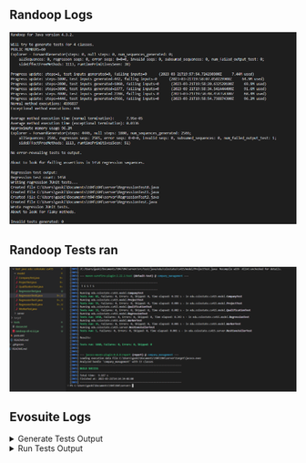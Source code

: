 ## Randoop Logs

![Randoop Log](../images/RandoopLogP3.png)


## Randoop Tests ran

![Randoop Tests](../images/RandoopTestsP3.png)

## Evosuite Logs

<details>
  <summary>Generate Tests Output</summary>

% java -jar tools/evosuite-1.0.6.jar -prefix edu.colostate.cs415.model -projectCP target/classes
* EvoSuite 1.0.6
* Analyzing classpath (generating inheritance tree)
    - target/classes
* Found 6 matching classes for prefix edu.colostate.cs415.model
* Current class: edu.colostate.cs415.model.Worker
* Going to generate test cases for class: edu.colostate.cs415.model.Worker
* Starting client
* Connecting to master process on port 17623
* Analyzing classpath:
* Inheritance tree loaded from /var/folders/7r/023924y57_7_fwpyr0lgvqww0000gn/T/ES_inheritancetree1324056619468068804.xml.gz
* Finished analyzing classpath
* Generating tests for class edu.colostate.cs415.model.Worker
* Test criteria:
    - Line Coverage
    - Branch Coverage
    - Exception
    - Mutation testing (weak)
    - Method-Output Coverage
    - Top-Level Method Coverage
    - No-Exception Top-Level Method Coverage
    - Context Branch Coverage
* Setting up search algorithm for whole suite generation
* Total number of test goals:
    - Line 67
    - Branch 47
    - Exception 0
    - MutationFactory 110
    - Output 37
    - Method 16
    - MethodNoException 16
    - CBranchFitnessFactory 47
* Using seed 1679970487527
* Starting evolution
  [Progress:>                             1%] [Cov:=================>                 51%][MASTER] 20:28:10.388 [logback-2] ERROR ClientNodeImpl - Cannot inform master of change of state
  java.rmi.ServerException: RemoteException occurred in server thread; nested exception is:
  java.rmi.UnmarshalException: error unmarshalling arguments; nested exception is:
  java.io.OptionalDataException
  at sun.rmi.server.UnicastServerRef.dispatch(UnicastServerRef.java:389) ~[na:1.8.0_362]
  at sun.rmi.transport.Transport$1.run(Transport.java:200) ~[na:1.8.0_362]
  at sun.rmi.transport.Transport$1.run(Transport.java:197) ~[na:1.8.0_362]
  at java.security.AccessController.doPrivileged(Native Method) ~[na:1.8.0_362]
  at sun.rmi.transport.Transport.serviceCall(Transport.java:196) ~[na:1.8.0_362]
  at sun.rmi.transport.tcp.TCPTransport.handleMessages(TCPTransport.java:573) ~[na:1.8.0_362]
  at sun.rmi.transport.tcp.TCPTransport$ConnectionHandler.run0(TCPTransport.java:834) ~[na:1.8.0_362]
  at sun.rmi.transport.tcp.TCPTransport$ConnectionHandler.lambda$run$0(TCPTransport.java:688) ~[na:1.8.0_362]
  at java.security.AccessController.doPrivileged(Native Method) ~[na:1.8.0_362]
  at sun.rmi.transport.tcp.TCPTransport$ConnectionHandler.run(TCPTransport.java:687) ~[na:1.8.0_362]
  at java.util.concurrent.ThreadPoolExecutor.runWorker(ThreadPoolExecutor.java:1149) ~[na:1.8.0_362]
  at java.util.concurrent.ThreadPoolExecutor$Worker.run(ThreadPoolExecutor.java:624) ~[na:1.8.0_362]
  at java.lang.Thread.run(Thread.java:750) ~[na:1.8.0_362]
  at sun.rmi.transport.StreamRemoteCall.exceptionReceivedFromServer(StreamRemoteCall.java:303) ~[na:1.8.0_362]
  at sun.rmi.transport.StreamRemoteCall.executeCall(StreamRemoteCall.java:279) ~[na:1.8.0_362]
  at sun.rmi.server.UnicastRef.invoke(UnicastRef.java:164) ~[na:1.8.0_362]
  at java.rmi.server.RemoteObjectInvocationHandler.invokeRemoteMethod(RemoteObjectInvocationHandler.java:235) ~[na:1.8.0_362]
  at java.rmi.server.RemoteObjectInvocationHandler.invoke(RemoteObjectInvocationHandler.java:180) ~[na:1.8.0_362]
  at com.sun.proxy.$Proxy7.evosuite_collectStatistics(Unknown Source) ~[na:na]
  at org.evosuite.rmi.service.ClientNodeImpl.updateStatistics(ClientNodeImpl.java:237) ~[evosuite-1.0.6.jar:1.0.6]
  at org.evosuite.statistics.StatisticsSender.sendIndividualToMaster(StatisticsSender.java:68) [evosuite-1.0.6.jar:1.0.6]
  at org.evosuite.statistics.StatisticsListener$1.run(StatisticsListener.java:71) [evosuite-1.0.6.jar:1.0.6]
  Caused by: java.rmi.UnmarshalException: error unmarshalling arguments; nested exception is:
  java.io.OptionalDataException
  at sun.rmi.server.UnicastServerRef.dispatch(UnicastServerRef.java:348) ~[na:1.8.0_362]
  at sun.rmi.transport.Transport$1.run(Transport.java:200) ~[na:1.8.0_362]
  at sun.rmi.transport.Transport$1.run(Transport.java:197) ~[na:1.8.0_362]
  at java.security.AccessController.doPrivileged(Native Method) ~[na:1.8.0_362]
  at sun.rmi.transport.Transport.serviceCall(Transport.java:196) ~[na:1.8.0_362]
  at sun.rmi.transport.tcp.TCPTransport.handleMessages(TCPTransport.java:573) ~[na:1.8.0_362]
  at sun.rmi.transport.tcp.TCPTransport$ConnectionHandler.run0(TCPTransport.java:834) ~[na:1.8.0_362]
  at sun.rmi.transport.tcp.TCPTransport$ConnectionHandler.lambda$run$0(TCPTransport.java:688) ~[na:1.8.0_362]
  at java.security.AccessController.doPrivileged(Native Method) ~[na:1.8.0_362]
  at sun.rmi.transport.tcp.TCPTransport$ConnectionHandler.run(TCPTransport.java:687) ~[na:1.8.0_362]
  at java.util.concurrent.ThreadPoolExecutor.runWorker(ThreadPoolExecutor.java:1149) ~[na:1.8.0_362]
  at java.util.concurrent.ThreadPoolExecutor$Worker.run(ThreadPoolExecutor.java:624) ~[na:1.8.0_362]
  at java.lang.Thread.run(Thread.java:750) ~[na:1.8.0_362]
  Caused by: java.io.OptionalDataException: null
  at java.io.ObjectInputStream.readObject0(ObjectInputStream.java:1692) ~[na:1.8.0_362]
  at java.io.ObjectInputStream.readObject(ObjectInputStream.java:503) ~[na:1.8.0_362]
  at java.io.ObjectInputStream.readObject(ObjectInputStream.java:461) ~[na:1.8.0_362]
  at java.util.HashMap.readObject(HashMap.java:1416) ~[na:1.8.0_362]
  at sun.reflect.GeneratedMethodAccessor8.invoke(Unknown Source) ~[na:na]
  at sun.reflect.DelegatingMethodAccessorImpl.invoke(DelegatingMethodAccessorImpl.java:43) ~[na:1.8.0_362]
  at java.lang.reflect.Method.invoke(Method.java:498) ~[na:1.8.0_362]
  at java.io.ObjectStreamClass.invokeReadObject(ObjectStreamClass.java:1184) ~[na:1.8.0_362]
  at java.io.ObjectInputStream.readSerialData(ObjectInputStream.java:2322) ~[na:1.8.0_362]
  at java.io.ObjectInputStream.readOrdinaryObject(ObjectInputStream.java:2213) ~[na:1.8.0_362]
  at java.io.ObjectInputStream.readObject0(ObjectInputStream.java:1669) ~[na:1.8.0_362]
  at java.io.ObjectInputStream.defaultReadFields(ObjectInputStream.java:2431) ~[na:1.8.0_362]
  at java.io.ObjectInputStream.readSerialData(ObjectInputStream.java:2355) ~[na:1.8.0_362]
  at java.io.ObjectInputStream.readOrdinaryObject(ObjectInputStream.java:2213) ~[na:1.8.0_362]
  at java.io.ObjectInputStream.readObject0(ObjectInputStream.java:1669) ~[na:1.8.0_362]
  at java.io.ObjectInputStream.readObject(ObjectInputStream.java:503) ~[na:1.8.0_362]
  at java.io.ObjectInputStream.readObject(ObjectInputStream.java:461) ~[na:1.8.0_362]
  at java.util.HashMap.readObject(HashMap.java:1416) ~[na:1.8.0_362]
  at sun.reflect.GeneratedMethodAccessor8.invoke(Unknown Source) ~[na:na]
  at sun.reflect.DelegatingMethodAccessorImpl.invoke(DelegatingMethodAccessorImpl.java:43) ~[na:1.8.0_362]
  at java.lang.reflect.Method.invoke(Method.java:498) ~[na:1.8.0_362]
  at java.io.ObjectStreamClass.invokeReadObject(ObjectStreamClass.java:1184) ~[na:1.8.0_362]
  at java.io.ObjectInputStream.readSerialData(ObjectInputStream.java:2322) ~[na:1.8.0_362]
  at java.io.ObjectInputStream.readOrdinaryObject(ObjectInputStream.java:2213) ~[na:1.8.0_362]
  at java.io.ObjectInputStream.readObject0(ObjectInputStream.java:1669) ~[na:1.8.0_362]
  at java.io.ObjectInputStream.defaultReadFields(ObjectInputStream.java:2431) ~[na:1.8.0_362]
  at java.io.ObjectInputStream.readSerialData(ObjectInputStream.java:2355) ~[na:1.8.0_362]
  [Progress:>                             1%] [Cov:============================>      80%]eam.java:2213) ~[na:1.8.0_362]
  at java.io.ObjectInputStream.readObject0(ObjectInputStream.java:1669) ~[na:1.8.0_362]
  at java.io.ObjectInputStream.readObject(ObjectInputStream.java:503) ~[na:1.8.0_362]
  at java.io.ObjectInputStream.readObject(ObjectInputStream.java:461) ~[na:1.8.0_362]
  at sun.rmi.server.UnicastRef.unmarshalValue(UnicastRef.java:327) ~[na:1.8.0_362]
  at sun.rmi.server.UnicastServerRef.unmarshalParametersUnchecked(UnicastServerRef.java:629) ~[na:1.8.0_362]
  at sun.rmi.server.UnicastServerRef.unmarshalParameters(UnicastServerRef.java:617) ~[na:1.8.0_362]
  at sun.rmi.server.UnicastServerRef.dispatch(UnicastServerRef.java:338) ~[na:1.8.0_362]
  ... 12 common frames omitted
  [Progress:====================>         68%] [Cov:================================>  93%][MASTER] 20:28:50.384 [logback-2] ERROR TestCluster - Failed to check cache for java.util.function.Predicate<T> : Type points to itself
  [Progress:==============================100%] [Cov:================================>  93%]
* Search finished after 61s and 637 generations, 191720 statements, best individual has fitness: 30.424999999999997
* Minimizing test suite
* Going to analyze the coverage criteria
* Coverage analysis for criterion LINE
* Coverage of criterion LINE: 100%
* Total number of goals: 67
* Number of covered goals: 67
* Coverage analysis for criterion BRANCH
* Coverage of criterion BRANCH: 96%
* Total number of goals: 47
* Number of covered goals: 45
* Coverage analysis for criterion EXCEPTION
* Coverage of criterion EXCEPTION: 100%
* Total number of goals: 7
* Number of covered goals: 7
* Coverage analysis for criterion WEAKMUTATION
* Coverage of criterion WEAKMUTATION: 93%
* Total number of goals: 110
* Number of covered goals: 102
* Coverage analysis for criterion OUTPUT
* Coverage of criterion OUTPUT: 59%
* Total number of goals: 37
* Number of covered goals: 22
* Coverage analysis for criterion METHOD
* Coverage of criterion METHOD: 100%
* Total number of goals: 16
* Number of covered goals: 16
* Coverage analysis for criterion METHODNOEXCEPTION
* Coverage of criterion METHODNOEXCEPTION: 100%
* Total number of goals: 16
* Number of covered goals: 16
* Coverage analysis for criterion CBRANCH
* Coverage of criterion CBRANCH: 96%
* Total number of goals: 47
* Number of covered goals: 45
* Generated 35 tests with total length 190
* Resulting test suite's coverage: 93% (average coverage for all fitness functions)
* Generating assertions
* Resulting test suite's mutation score: 58%
* Compiling and checking tests
* Writing JUnit test case 'Worker_ESTest' to evosuite-tests
* Done!

* Computation finished
* Current class: edu.colostate.cs415.model.Project
* Going to generate test cases for class: edu.colostate.cs415.model.Project
* Starting client
* Connecting to master process on port 7477
* Analyzing classpath:
* Inheritance tree loaded from /var/folders/7r/023924y57_7_fwpyr0lgvqww0000gn/T/ES_inheritancetree1324056619468068804.xml.gz
* Finished analyzing classpath
* Generating tests for class edu.colostate.cs415.model.Project
* Test criteria:
    - Line Coverage
    - Branch Coverage
    - Exception
    - Mutation testing (weak)
    - Method-Output Coverage
    - Top-Level Method Coverage
    - No-Exception Top-Level Method Coverage
    - Context Branch Coverage
* Setting up search algorithm for whole suite generation
* Total number of test goals:
    - Line 78
    - Branch 59
    - Exception 0
    - MutationFactory 60
    - Output 36
    - Method 17
    - MethodNoException 17
    - CBranchFitnessFactory 59
* Using seed 1679970557495
* Starting evolution
  [Progress:===============>              50%] [Cov:================================>  92%][MASTER] 20:29:49.663 [logback-2] ERROR TestCluster - Failed to check cache for java.util.function.Predicate<T> : Type points to itself
  [Progress:==============================100%] [Cov:================================>  92%]
* Search finished after 61s and 617 generations, 191258 statements, best individual has fitness: 24.976190476190478
* Minimizing test suite
* Going to analyze the coverage criteria
* Coverage analysis for criterion LINE
* Coverage of criterion LINE: 99%
* Total number of goals: 78
* Number of covered goals: 77
* Coverage analysis for criterion BRANCH
* Coverage of criterion BRANCH: 97%
* Total number of goals: 59
* Number of covered goals: 57
* Coverage analysis for criterion EXCEPTION
* Coverage of criterion EXCEPTION: 100%
* Total number of goals: 6
* Number of covered goals: 6
* Coverage analysis for criterion WEAKMUTATION
* Coverage of criterion WEAKMUTATION: 90%
* Total number of goals: 60
* Number of covered goals: 54
* Coverage analysis for criterion OUTPUT
* Coverage of criterion OUTPUT: 58%
* Total number of goals: 36
* Number of covered goals: 21
* Coverage analysis for criterion METHOD
* Coverage of criterion METHOD: 100%
* Total number of goals: 17
* Number of covered goals: 17
* Coverage analysis for criterion METHODNOEXCEPTION
* Coverage of criterion METHODNOEXCEPTION: 100%
* Total number of goals: 17
* Number of covered goals: 17
* Coverage analysis for criterion CBRANCH
* Coverage of criterion CBRANCH: 97%
* Total number of goals: 59
* Number of covered goals: 57
* Generated 33 tests with total length 196
* Resulting test suite's coverage: 93% (average coverage for all fitness functions)
* Generating assertions
* Resulting test suite's mutation score: 73%
* Compiling and checking tests
* Writing JUnit test case 'Project_ESTest' to evosuite-tests
* Done!

* Computation finished
* Current class: edu.colostate.cs415.model.Qualification
* Going to generate test cases for class: edu.colostate.cs415.model.Qualification
* Starting client
* Connecting to master process on port 13104
* Analyzing classpath:
* Inheritance tree loaded from /var/folders/7r/023924y57_7_fwpyr0lgvqww0000gn/T/ES_inheritancetree1324056619468068804.xml.gz
* Finished analyzing classpath
* Generating tests for class edu.colostate.cs415.model.Qualification
* Test criteria:
    - Line Coverage
    - Branch Coverage
    - Exception
    - Mutation testing (weak)
    - Method-Output Coverage
    - Top-Level Method Coverage
    - No-Exception Top-Level Method Coverage
    - Context Branch Coverage
* Setting up search algorithm for whole suite generation
* Total number of test goals:
    - Line 29
    - Branch 19
    - Exception 0
    - MutationFactory 12
    - Output 13
    - Method 8
    - MethodNoException 8
    - CBranchFitnessFactory 19
* Using seed 1679970627049
* Starting evolution
  [Progress:=>                            6%] [Cov:================================>  93%][MASTER] 20:30:32.632 [logback-2] ERROR TestCluster - Failed to check cache for java.util.function.Predicate<T> : Type points to itself
  [Progress:==============================100%] [Cov:=================================> 95%]
* Search finished after 61s and 1361 generations, 215205 statements, best individual has fitness: 5.25
* Minimizing test suite
* Going to analyze the coverage criteria
* Coverage analysis for criterion LINE
* Coverage of criterion LINE: 100%
* Total number of goals: 29
* Number of covered goals: 29
* Coverage analysis for criterion BRANCH
* Coverage of criterion BRANCH: 100%
* Total number of goals: 19
* Number of covered goals: 19
* Coverage analysis for criterion EXCEPTION
* Coverage of criterion EXCEPTION: 100%
* Total number of goals: 3
* Number of covered goals: 3
* Coverage analysis for criterion WEAKMUTATION
* Coverage of criterion WEAKMUTATION: 100%
* Total number of goals: 12
* Number of covered goals: 12
* Coverage analysis for criterion OUTPUT
* Coverage of criterion OUTPUT: 62%
* Total number of goals: 13
* Number of covered goals: 8
* Coverage analysis for criterion METHOD
* Coverage of criterion METHOD: 100%
* Total number of goals: 8
* Number of covered goals: 8
* Coverage analysis for criterion METHODNOEXCEPTION
* Coverage of criterion METHODNOEXCEPTION: 100%
* Total number of goals: 8
* Number of covered goals: 8
* Coverage analysis for criterion CBRANCH
* Coverage of criterion CBRANCH: 100%
* Total number of goals: 19
* Number of covered goals: 19
* Generated 14 tests with total length 33
* Resulting test suite's coverage: 95% (average coverage for all fitness functions)
* Generating assertions
* Resulting test suite's mutation score: 62%
* Compiling and checking tests
* Writing JUnit test case 'Qualification_ESTest' to evosuite-tests
* Done!

* Computation finished
* Current class: edu.colostate.cs415.model.ProjectStatus
* Going to generate test cases for class: edu.colostate.cs415.model.ProjectStatus
* Starting client
* Connecting to master process on port 11265
* Analyzing classpath:
* Inheritance tree loaded from /var/folders/7r/023924y57_7_fwpyr0lgvqww0000gn/T/ES_inheritancetree1324056619468068804.xml.gz
* Finished analyzing classpath
* Generating tests for class edu.colostate.cs415.model.ProjectStatus
* Test criteria:
    - Line Coverage
    - Branch Coverage
    - Exception
    - Mutation testing (weak)
    - Method-Output Coverage
    - Top-Level Method Coverage
    - No-Exception Top-Level Method Coverage
    - Context Branch Coverage
* Setting up search algorithm for whole suite generation
* Total number of test goals:
    - Line 0
    - Branch 0
    - Exception 0
    - MutationFactory 0
    - Output 0
    - Method 0
    - MethodNoException 0
    - CBranchFitnessFactory 0
* Using seed 1679970693235
* Starting evolution
  [Progress:>                             0%] [Cov:===================================100%]
* Search finished after 0s and 0 generations, 559 statements, best individual has fitness: 1.0
* Minimizing test suite
* Going to analyze the coverage criteria
* Coverage analysis for criterion LINE
* Coverage of criterion LINE: 100% (no goals)
* Coverage analysis for criterion BRANCH
* Coverage of criterion BRANCH: 100% (no goals)
* Coverage analysis for criterion EXCEPTION
* Coverage of criterion EXCEPTION: 100% (no goals)
* Coverage analysis for criterion WEAKMUTATION
* Coverage of criterion WEAKMUTATION: 100% (no goals)
* Coverage analysis for criterion OUTPUT
* Coverage of criterion OUTPUT: 100% (no goals)
* Coverage analysis for criterion METHOD
* Coverage of criterion METHOD: 100% (no goals)
* Coverage analysis for criterion METHODNOEXCEPTION
* Coverage of criterion METHODNOEXCEPTION: 100% (no goals)
* Coverage analysis for criterion CBRANCH
* Coverage of criterion CBRANCH: 100% (no goals)
* Generated 0 tests with total length 0
* Resulting test suite's coverage: 100% (average coverage for all fitness functions)
* Generating assertions
* Resulting test suite's mutation score: 100%
* Compiling and checking tests
* Writing JUnit test case 'ProjectStatus_ESTest' to evosuite-tests
* Done!

* Computation finished
* Current class: edu.colostate.cs415.model.Company
* Going to generate test cases for class: edu.colostate.cs415.model.Company
* Starting client
* Connecting to master process on port 14066
* Analyzing classpath:
* Inheritance tree loaded from /var/folders/7r/023924y57_7_fwpyr0lgvqww0000gn/T/ES_inheritancetree1324056619468068804.xml.gz
* Finished analyzing classpath
* Generating tests for class edu.colostate.cs415.model.Company
* Test criteria:
    - Line Coverage
    - Branch Coverage
    - Exception
    - Mutation testing (weak)
    - Method-Output Coverage
    - Top-Level Method Coverage
    - No-Exception Top-Level Method Coverage
    - Context Branch Coverage
* Setting up search algorithm for whole suite generation
* Total number of test goals:
    - Line 151
    - Branch 138
    - Exception 0
    - MutationFactory 168
    - Output 58
    - Method 20
    - MethodNoException 20
    - CBranchFitnessFactory 138
* Using seed 1679970695632
* Starting evolution
  [Progress:>                             0%] [Cov:>                                  0%][MASTER] 20:31:37.346 [logback-2] ERROR TestCluster - Failed to check cache for java.util.LinkedList<E> : Type points to itself
  [Progress:=====>                        18%] [Cov:=======================>           66%][MASTER] 20:31:48.338 [logback-2] ERROR TestCluster - Failed to check cache for java.util.function.Predicate<T> : Type points to itself
  [Progress:==============================100%] [Cov:===============================>   89%]
* Search finished after 61s and 182 generations, 75213 statements, best individual has fitness: 91.25353535353536
* Minimizing test suite
* Going to analyze the coverage criteria
* Coverage analysis for criterion LINE
* Coverage of criterion LINE: 94%
* Total number of goals: 151
* Number of covered goals: 142
* Coverage analysis for criterion BRANCH
* Coverage of criterion BRANCH: 87%
* Total number of goals: 138
* Number of covered goals: 120
* Coverage analysis for criterion EXCEPTION
* Coverage of criterion EXCEPTION: 100%
* Total number of goals: 8
* Number of covered goals: 8
* Coverage analysis for criterion WEAKMUTATION
* Coverage of criterion WEAKMUTATION: 80%
* Total number of goals: 168
* Number of covered goals: 135
* Coverage analysis for criterion OUTPUT
* Coverage of criterion OUTPUT: 64%
* Total number of goals: 58
* Number of covered goals: 37
* Coverage analysis for criterion METHOD
* Coverage of criterion METHOD: 100%
* Total number of goals: 20
* Number of covered goals: 20
* Coverage analysis for criterion METHODNOEXCEPTION
* Coverage of criterion METHODNOEXCEPTION: 100%
* Total number of goals: 20
* Number of covered goals: 20
* Coverage analysis for criterion CBRANCH
* Coverage of criterion CBRANCH: 87%
* Total number of goals: 138
* Number of covered goals: 120
* Generated 52 tests with total length 255
* Resulting test suite's coverage: 89% (average coverage for all fitness functions)
* Generating assertions
* Resulting test suite's mutation score: 43%
* Compiling and checking tests
* Writing JUnit test case 'Company_ESTest' to evosuite-tests
* Done!

* Computation finished
* Current class: edu.colostate.cs415.model.ProjectSize
* Going to generate test cases for class: edu.colostate.cs415.model.ProjectSize
* Starting client
* Connecting to master process on port 8190
* Analyzing classpath:
* Inheritance tree loaded from /var/folders/7r/023924y57_7_fwpyr0lgvqww0000gn/T/ES_inheritancetree1324056619468068804.xml.gz
* Finished analyzing classpath
* Generating tests for class edu.colostate.cs415.model.ProjectSize
* Test criteria:
    - Line Coverage
    - Branch Coverage
    - Exception
    - Mutation testing (weak)
    - Method-Output Coverage
    - Top-Level Method Coverage
    - No-Exception Top-Level Method Coverage
    - Context Branch Coverage
* Setting up search algorithm for whole suite generation
* Total number of test goals:
    - Line 4
    - Branch 1
    - Exception 0
    - MutationFactory 3
    - Output 10
    - Method 1
    - MethodNoException 1
    - CBranchFitnessFactory 1
* Using seed 1679970771157
* Starting evolution
  [Progress:==============================100%] [Cov:=============================>     83%]
* Search finished after 61s and 3954 generations, 261703 statements, best individual has fitness: 8.75
* Minimizing test suite
* Going to analyze the coverage criteria
* Coverage analysis for criterion LINE
* Coverage of criterion LINE: 25%
* Total number of goals: 4
* Number of covered goals: 1
* Coverage analysis for criterion BRANCH
* Coverage of criterion BRANCH: 100%
* Total number of goals: 1
* Number of covered goals: 1
* Coverage analysis for criterion EXCEPTION
* Coverage of criterion EXCEPTION: 100% (no goals)
* Coverage analysis for criterion WEAKMUTATION
* Coverage of criterion WEAKMUTATION: 100%
* Total number of goals: 3
* Number of covered goals: 3
* Coverage analysis for criterion OUTPUT
* Coverage of criterion OUTPUT: 30%
* Total number of goals: 10
* Number of covered goals: 3
* Coverage analysis for criterion METHOD
* Coverage of criterion METHOD: 100%
* Total number of goals: 1
* Number of covered goals: 1
* Coverage analysis for criterion METHODNOEXCEPTION
* Coverage of criterion METHODNOEXCEPTION: 100%
* Total number of goals: 1
* Number of covered goals: 1
* Coverage analysis for criterion CBRANCH
* Coverage of criterion CBRANCH: 100%
* Total number of goals: 1
* Number of covered goals: 1
* Generated 3 tests with total length 4
* Resulting test suite's coverage: 82% (average coverage for all fitness functions)
* Generating assertions
* Resulting test suite's mutation score: 50%
* Compiling and checking tests
* Writing JUnit test case 'ProjectSize_ESTest' to evosuite-tests
* Done!

* Computation finished
</details>


<details>
  <summary>Run Tests Output</summary>

/Users/aldenhaase/Library/Java/JavaVirtualMachines/corretto-1.8.0_362/Contents/Home/bin/java -Dmaven.multiModuleProjectDirectory=/Users/aldenhaase/Documents/415/t04/server -Djansi.passthrough=true -Dmaven.home=/Applications/IntelliJ IDEA.app/Contents/plugins/maven/lib/maven3 -Dclassworlds.conf=/Applications/IntelliJ IDEA.app/Contents/plugins/maven/lib/maven3/bin/m2.conf -Dmaven.ext.class.path=/Applications/IntelliJ IDEA.app/Contents/plugins/maven/lib/maven-event-listener.jar -javaagent:/Applications/IntelliJ IDEA.app/Contents/lib/idea_rt.jar=62949:/Applications/IntelliJ IDEA.app/Contents/bin -Dfile.encoding=UTF-8 -classpath /Applications/IntelliJ IDEA.app/Contents/plugins/maven/lib/maven3/boot/plexus-classworlds.license:/Applications/IntelliJ IDEA.app/Contents/plugins/maven/lib/maven3/boot/plexus-classworlds-2.6.0.jar org.codehaus.classworlds.Launcher -Didea.version=2022.3.1 clean test
[INFO] Scanning for projects...
[WARNING]
[WARNING] Some problems were encountered while building the effective model for edu.colostate.cs415:company_management:jar:1.0-SNAPSHOT
[WARNING] 'dependencies.dependency.systemPath' for evosuite:evosuite:jar should not point at files within the project directory, ${project.basedir}/tools/evosuite-1.0.6.jar will be unresolvable by dependent projects @ line 27, column 16
[WARNING]
[WARNING] It is highly recommended to fix these problems because they threaten the stability of your build.
[WARNING]
[WARNING] For this reason, future Maven versions might no longer support building such malformed projects.
[WARNING]
[INFO]
[INFO] ---------------< edu.colostate.cs415:company_management >---------------
[INFO] Building company_management 1.0-SNAPSHOT
[INFO] --------------------------------[ jar ]---------------------------------
[INFO]
[INFO] --- maven-clean-plugin:3.1.0:clean (default-clean) @ company_management ---
[INFO] Deleting /Users/aldenhaase/Documents/415/t04/server/target
[INFO]
[INFO] --- jacoco-maven-plugin:0.8.8:prepare-agent (default) @ company_management ---
[INFO] argLine set to -javaagent:/Users/aldenhaase/.m2/repository/org/jacoco/org.jacoco.agent/0.8.8/org.jacoco.agent-0.8.8-runtime.jar=destfile=/Users/aldenhaase/Documents/415/t04/server/target/jacoco.exec
[INFO]
[INFO] --- maven-resources-plugin:3.0.2:resources (default-resources) @ company_management ---
[INFO] Using 'UTF-8' encoding to copy filtered resources.
[INFO] skip non existing resourceDirectory /Users/aldenhaase/Documents/415/t04/server/src/main/resources
[INFO]
[INFO] --- maven-compiler-plugin:3.8.0:compile (default-compile) @ company_management ---
[INFO] Changes detected - recompiling the module!
[INFO] Compiling 13 source files to /Users/aldenhaase/Documents/415/t04/server/target/classes
[INFO]
[INFO] --- maven-resources-plugin:3.0.2:testResources (default-testResources) @ company_management ---
[INFO] Using 'UTF-8' encoding to copy filtered resources.
[INFO] skip non existing resourceDirectory /Users/aldenhaase/Documents/415/t04/server/src/test/resources
[INFO]
[INFO] --- maven-compiler-plugin:3.8.0:testCompile (default-testCompile) @ company_management ---
[INFO] Changes detected - recompiling the module!
[INFO] Compiling 17 source files to /Users/aldenhaase/Documents/415/t04/server/target/test-classes
[INFO] /Users/aldenhaase/Documents/415/t04/server/src/test/java/edu/colostate/cs415/model/WorkerTest.java: /Users/aldenhaase/Documents/415/t04/server/src/test/java/edu/colostate/cs415/model/WorkerTest.java uses or overrides a deprecated API.
[INFO] /Users/aldenhaase/Documents/415/t04/server/src/test/java/edu/colostate/cs415/model/WorkerTest.java: Recompile with -Xlint:deprecation for details.
[INFO] /Users/aldenhaase/Documents/415/t04/server/src/test/java/edu/colostate/cs415/model/ProjectTest.java: Some input files use unchecked or unsafe operations.
[INFO] /Users/aldenhaase/Documents/415/t04/server/src/test/java/edu/colostate/cs415/model/ProjectTest.java: Recompile with -Xlint:unchecked for details.
[INFO]
[INFO] --- maven-surefire-plugin:2.22.1:test (default-test) @ company_management ---
[INFO]
[INFO] -------------------------------------------------------
[INFO]  T E S T S
[INFO] -------------------------------------------------------
[INFO] Running edu.colostate.cs415.server.RestConstollerTest
[INFO] Tests run: 1, Failures: 0, Errors: 0, Skipped: 0, Time elapsed: 0.036 s - in edu.colostate.cs415.server.RestConstollerTest
[INFO] Running edu.colostate.cs415.model.Company_ESTest
21:02:10.313 [main] INFO  o.e.r.instrumentation.EvoClassLoader - Seeing class for first time: edu.colostate.cs415.model.Company_ESTest
21:02:10.318 [main] INFO  o.e.r.instrumentation.EvoClassLoader - Instrumenting class 'edu.colostate.cs415.model.Company_ESTest'.
21:02:10.408 [main] INFO  o.e.r.instrumentation.EvoClassLoader - Seeing class for first time: edu.colostate.cs415.model.Company_ESTest_scaffolding
21:02:10.408 [main] INFO  o.e.r.instrumentation.EvoClassLoader - Instrumenting class 'edu.colostate.cs415.model.Company_ESTest_scaffolding'.
21:02:10.412 [main] INFO  o.e.r.instrumentation.EvoClassLoader - Keeping class: edu.colostate.cs415.model.Company_ESTest_scaffolding
21:02:10.413 [main] INFO  o.e.r.instrumentation.EvoClassLoader - Keeping class: edu.colostate.cs415.model.Company_ESTest
Warning: the fonts "Times" and "Lucida Bright" are not available for the Java logical font "Serif", which may have unexpected appearance or behavior. Re-enable the "Times" font to remove this warning.
21:02:11.768 [main] DEBUG o.e.runtime.sandbox.MSecurityManager - Adding privileged thread: "Reference Handler"
21:02:11.768 [main] DEBUG o.e.runtime.sandbox.MSecurityManager - Adding privileged thread: "Finalizer"
21:02:11.768 [main] DEBUG o.e.runtime.sandbox.MSecurityManager - Adding privileged thread: "Signal Dispatcher"
21:02:11.768 [main] DEBUG o.e.runtime.sandbox.MSecurityManager - Adding privileged thread: "process reaper"
21:02:11.768 [main] DEBUG o.e.runtime.sandbox.MSecurityManager - Adding privileged thread: "AppKit Thread"
21:02:11.768 [main] DEBUG o.e.runtime.sandbox.MSecurityManager - Adding privileged thread: "AWT-Shutdown"
21:02:11.768 [main] DEBUG o.e.runtime.sandbox.MSecurityManager - Adding privileged thread: "Java2D Queue Flusher"
21:02:11.768 [main] DEBUG o.e.runtime.sandbox.MSecurityManager - Adding privileged thread: "Java2D Disposer"
21:02:11.768 [main] DEBUG o.e.runtime.sandbox.MSecurityManager - Adding privileged thread: "main"
21:02:11.768 [main] DEBUG o.e.runtime.sandbox.MSecurityManager - Adding privileged thread: "surefire-forkedjvm-command-thread"
21:02:11.769 [main] DEBUG o.e.runtime.sandbox.MSecurityManager - Adding privileged thread: "surefire-forkedjvm-ping-30s"
21:02:11.836 [main] INFO  o.e.r.instrumentation.EvoClassLoader - Seeing class for first time: edu.colostate.cs415.dto.QualificationDTO
21:02:11.836 [main] INFO  o.e.r.instrumentation.EvoClassLoader - Instrumenting class 'edu.colostate.cs415.dto.QualificationDTO'.
21:02:11.855 [main] INFO  o.e.r.i.MethodCallReplacementClassAdapter - Adding mock interface to class edu/colostate/cs415/dto/QualificationDTO
21:02:12.091 [main] INFO  o.e.r.i.CreateClassResetClassAdapter - Creating brand-new static initializer in class edu/colostate/cs415/dto/QualificationDTO
21:02:12.091 [main] INFO  o.e.r.instrumentation.EvoClassLoader - Defined package (3): package edu.colostate.cs415.dto, 410715061
21:02:12.092 [main] INFO  o.e.r.instrumentation.EvoClassLoader - Keeping class: edu.colostate.cs415.dto.QualificationDTO
21:02:12.092 [main] INFO  o.e.r.instrumentation.EvoClassLoader - Seeing class for first time: edu.colostate.cs415.dto.ProjectDTO
21:02:12.092 [main] INFO  o.e.r.instrumentation.EvoClassLoader - Instrumenting class 'edu.colostate.cs415.dto.ProjectDTO'.
21:02:12.094 [main] INFO  o.e.r.i.MethodCallReplacementClassAdapter - Adding mock interface to class edu/colostate/cs415/dto/ProjectDTO
21:02:12.096 [main] INFO  o.e.r.i.CreateClassResetClassAdapter - Creating brand-new static initializer in class edu/colostate/cs415/dto/ProjectDTO
21:02:12.096 [main] INFO  o.e.r.instrumentation.EvoClassLoader - Keeping class: edu.colostate.cs415.dto.ProjectDTO
21:02:12.097 [main] INFO  o.e.r.instrumentation.EvoClassLoader - Seeing class for first time: edu.colostate.cs415.model.Worker
21:02:12.097 [main] INFO  o.e.r.instrumentation.EvoClassLoader - Instrumenting class 'edu.colostate.cs415.model.Worker'.
21:02:12.099 [main] INFO  o.e.r.i.MethodCallReplacementClassAdapter - Adding mock interface to class edu/colostate/cs415/model/Worker
21:02:12.106 [main] INFO  o.e.r.i.CreateClassResetClassAdapter - Creating brand-new static initializer in class edu/colostate/cs415/model/Worker
21:02:12.106 [main] INFO  o.e.r.i.CreateClassResetClassAdapter - Adding bytecode for initializing field MAX_WORKLOAD
21:02:12.107 [main] INFO  o.e.r.instrumentation.EvoClassLoader - Keeping class: edu.colostate.cs415.model.Worker
21:02:12.108 [main] INFO  o.e.r.instrumentation.EvoClassLoader - Seeing class for first time: edu.colostate.cs415.dto.WorkerDTO
21:02:12.108 [main] INFO  o.e.r.instrumentation.EvoClassLoader - Instrumenting class 'edu.colostate.cs415.dto.WorkerDTO'.
21:02:12.109 [main] INFO  o.e.r.i.MethodCallReplacementClassAdapter - Adding mock interface to class edu/colostate/cs415/dto/WorkerDTO
21:02:12.111 [main] INFO  o.e.r.i.CreateClassResetClassAdapter - Creating brand-new static initializer in class edu/colostate/cs415/dto/WorkerDTO
21:02:12.112 [main] INFO  o.e.r.instrumentation.EvoClassLoader - Keeping class: edu.colostate.cs415.dto.WorkerDTO
21:02:12.112 [main] INFO  o.e.r.instrumentation.EvoClassLoader - Seeing class for first time: edu.colostate.cs415.model.Project
21:02:12.112 [main] INFO  o.e.r.instrumentation.EvoClassLoader - Instrumenting class 'edu.colostate.cs415.model.Project'.
21:02:12.116 [main] INFO  o.e.r.i.MethodCallReplacementClassAdapter - Adding mock interface to class edu/colostate/cs415/model/Project
21:02:12.122 [main] INFO  o.e.r.i.CreateClassResetClassAdapter - Creating brand-new static initializer in class edu/colostate/cs415/model/Project
21:02:12.122 [main] INFO  o.e.r.instrumentation.EvoClassLoader - Keeping class: edu.colostate.cs415.model.Project
21:02:12.123 [main] INFO  o.e.r.instrumentation.EvoClassLoader - Seeing class for first time: edu.colostate.cs415.model.Qualification
21:02:12.123 [main] INFO  o.e.r.instrumentation.EvoClassLoader - Instrumenting class 'edu.colostate.cs415.model.Qualification'.
21:02:12.124 [main] INFO  o.e.r.i.MethodCallReplacementClassAdapter - Adding mock interface to class edu/colostate/cs415/model/Qualification
21:02:12.129 [main] INFO  o.e.r.i.CreateClassResetClassAdapter - Creating brand-new static initializer in class edu/colostate/cs415/model/Qualification
21:02:12.129 [main] INFO  o.e.r.instrumentation.EvoClassLoader - Keeping class: edu.colostate.cs415.model.Qualification
21:02:12.130 [main] INFO  o.e.r.instrumentation.EvoClassLoader - Seeing class for first time: edu.colostate.cs415.model.ProjectStatus
21:02:12.130 [main] INFO  o.e.r.instrumentation.EvoClassLoader - Instrumenting class 'edu.colostate.cs415.model.ProjectStatus'.
21:02:12.131 [main] INFO  o.e.r.i.MethodCallReplacementClassAdapter - Adding mock interface to class edu/colostate/cs415/model/ProjectStatus
21:02:12.132 [main] INFO  o.e.r.i.CreateClassResetClassAdapter - Found static initializer in class edu/colostate/cs415/model/ProjectStatus
21:02:12.133 [main] INFO  o.e.r.instrumentation.EvoClassLoader - Keeping class: edu.colostate.cs415.model.ProjectStatus
21:02:12.135 [main] INFO  o.e.r.instrumentation.EvoClassLoader - Seeing class for first time: edu.colostate.cs415.model.Company
21:02:12.135 [main] INFO  o.e.r.instrumentation.EvoClassLoader - Instrumenting class 'edu.colostate.cs415.model.Company'.
21:02:12.137 [main] INFO  o.e.r.i.MethodCallReplacementClassAdapter - Adding mock interface to class edu/colostate/cs415/model/Company
21:02:12.147 [main] INFO  o.e.r.i.CreateClassResetClassAdapter - Creating brand-new static initializer in class edu/colostate/cs415/model/Company
21:02:12.148 [main] INFO  o.e.r.instrumentation.EvoClassLoader - Keeping class: edu.colostate.cs415.model.Company
21:02:12.148 [main] INFO  o.e.r.instrumentation.EvoClassLoader - Seeing class for first time: edu.colostate.cs415.model.ProjectSize
21:02:12.148 [main] INFO  o.e.r.instrumentation.EvoClassLoader - Instrumenting class 'edu.colostate.cs415.model.ProjectSize'.
21:02:12.150 [main] INFO  o.e.r.i.MethodCallReplacementClassAdapter - Adding mock interface to class edu/colostate/cs415/model/ProjectSize
21:02:12.150 [main] INFO  o.e.r.i.CreateClassResetClassAdapter - Found static initializer in class edu/colostate/cs415/model/ProjectSize
21:02:12.151 [main] INFO  o.e.r.instrumentation.EvoClassLoader - Keeping class: edu.colostate.cs415.model.ProjectSize
[INFO] Tests run: 52, Failures: 0, Errors: 0, Skipped: 0, Time elapsed: 2.117 s - in edu.colostate.cs415.model.Company_ESTest
[INFO] Running edu.colostate.cs415.model.QualificationTest
[INFO] Tests run: 33, Failures: 0, Errors: 0, Skipped: 0, Time elapsed: 0.019 s - in edu.colostate.cs415.model.QualificationTest
[INFO] Running edu.colostate.cs415.model.Project_ESTest
21:02:12.327 [main] INFO  o.e.r.instrumentation.EvoClassLoader - Seeing class for first time: edu.colostate.cs415.model.Project_ESTest
21:02:12.327 [main] INFO  o.e.r.instrumentation.EvoClassLoader - Instrumenting class 'edu.colostate.cs415.model.Project_ESTest'.
21:02:12.336 [main] INFO  o.e.r.instrumentation.EvoClassLoader - Seeing class for first time: edu.colostate.cs415.model.Project_ESTest_scaffolding
21:02:12.337 [main] INFO  o.e.r.instrumentation.EvoClassLoader - Instrumenting class 'edu.colostate.cs415.model.Project_ESTest_scaffolding'.
21:02:12.339 [main] INFO  o.e.r.instrumentation.EvoClassLoader - Keeping class: edu.colostate.cs415.model.Project_ESTest_scaffolding
21:02:12.339 [main] INFO  o.e.r.instrumentation.EvoClassLoader - Keeping class: edu.colostate.cs415.model.Project_ESTest
21:02:12.344 [main] DEBUG o.e.runtime.sandbox.MSecurityManager - Adding privileged thread: "Reference Handler"
21:02:12.344 [main] DEBUG o.e.runtime.sandbox.MSecurityManager - Adding privileged thread: "Finalizer"
21:02:12.344 [main] DEBUG o.e.runtime.sandbox.MSecurityManager - Adding privileged thread: "Signal Dispatcher"
21:02:12.344 [main] DEBUG o.e.runtime.sandbox.MSecurityManager - Adding privileged thread: "process reaper"
21:02:12.344 [main] DEBUG o.e.runtime.sandbox.MSecurityManager - Adding privileged thread: "AppKit Thread"
21:02:12.344 [main] DEBUG o.e.runtime.sandbox.MSecurityManager - Adding privileged thread: "AWT-Shutdown"
21:02:12.344 [main] DEBUG o.e.runtime.sandbox.MSecurityManager - Adding privileged thread: "Java2D Queue Flusher"
21:02:12.344 [main] DEBUG o.e.runtime.sandbox.MSecurityManager - Adding privileged thread: "Java2D Disposer"
21:02:12.345 [main] DEBUG o.e.runtime.sandbox.MSecurityManager - Adding privileged thread: "main"
21:02:12.345 [main] DEBUG o.e.runtime.sandbox.MSecurityManager - Adding privileged thread: "surefire-forkedjvm-command-thread"
21:02:12.345 [main] DEBUG o.e.runtime.sandbox.MSecurityManager - Adding privileged thread: "surefire-forkedjvm-ping-30s"
21:02:12.345 [main] INFO  o.e.r.instrumentation.EvoClassLoader - Seeing class for first time: edu.colostate.cs415.dto.QualificationDTO
21:02:12.345 [main] INFO  o.e.r.instrumentation.EvoClassLoader - Instrumenting class 'edu.colostate.cs415.dto.QualificationDTO'.
21:02:12.347 [main] INFO  o.e.r.i.MethodCallReplacementClassAdapter - Adding mock interface to class edu/colostate/cs415/dto/QualificationDTO
21:02:12.348 [main] INFO  o.e.r.i.CreateClassResetClassAdapter - Creating brand-new static initializer in class edu/colostate/cs415/dto/QualificationDTO
21:02:12.349 [main] INFO  o.e.r.instrumentation.EvoClassLoader - Keeping class: edu.colostate.cs415.dto.QualificationDTO
21:02:12.349 [main] INFO  o.e.r.instrumentation.EvoClassLoader - Seeing class for first time: edu.colostate.cs415.dto.ProjectDTO
21:02:12.349 [main] INFO  o.e.r.instrumentation.EvoClassLoader - Instrumenting class 'edu.colostate.cs415.dto.ProjectDTO'.
21:02:12.350 [main] INFO  o.e.r.i.MethodCallReplacementClassAdapter - Adding mock interface to class edu/colostate/cs415/dto/ProjectDTO
21:02:12.352 [main] INFO  o.e.r.i.CreateClassResetClassAdapter - Creating brand-new static initializer in class edu/colostate/cs415/dto/ProjectDTO
21:02:12.352 [main] INFO  o.e.r.instrumentation.EvoClassLoader - Keeping class: edu.colostate.cs415.dto.ProjectDTO
21:02:12.353 [main] INFO  o.e.r.instrumentation.EvoClassLoader - Seeing class for first time: edu.colostate.cs415.model.Worker
21:02:12.353 [main] INFO  o.e.r.instrumentation.EvoClassLoader - Instrumenting class 'edu.colostate.cs415.model.Worker'.
21:02:12.354 [main] INFO  o.e.r.i.MethodCallReplacementClassAdapter - Adding mock interface to class edu/colostate/cs415/model/Worker
21:02:12.359 [main] INFO  o.e.r.i.CreateClassResetClassAdapter - Creating brand-new static initializer in class edu/colostate/cs415/model/Worker
21:02:12.359 [main] INFO  o.e.r.i.CreateClassResetClassAdapter - Adding bytecode for initializing field MAX_WORKLOAD
21:02:12.359 [main] INFO  o.e.r.instrumentation.EvoClassLoader - Keeping class: edu.colostate.cs415.model.Worker
21:02:12.360 [main] INFO  o.e.r.instrumentation.EvoClassLoader - Seeing class for first time: edu.colostate.cs415.dto.WorkerDTO
21:02:12.360 [main] INFO  o.e.r.instrumentation.EvoClassLoader - Instrumenting class 'edu.colostate.cs415.dto.WorkerDTO'.
21:02:12.361 [main] INFO  o.e.r.i.MethodCallReplacementClassAdapter - Adding mock interface to class edu/colostate/cs415/dto/WorkerDTO
21:02:12.362 [main] INFO  o.e.r.i.CreateClassResetClassAdapter - Creating brand-new static initializer in class edu/colostate/cs415/dto/WorkerDTO
21:02:12.363 [main] INFO  o.e.r.instrumentation.EvoClassLoader - Keeping class: edu.colostate.cs415.dto.WorkerDTO
21:02:12.363 [main] INFO  o.e.r.instrumentation.EvoClassLoader - Seeing class for first time: edu.colostate.cs415.model.Project
21:02:12.363 [main] INFO  o.e.r.instrumentation.EvoClassLoader - Instrumenting class 'edu.colostate.cs415.model.Project'.
21:02:12.364 [main] INFO  o.e.r.i.MethodCallReplacementClassAdapter - Adding mock interface to class edu/colostate/cs415/model/Project
21:02:12.369 [main] INFO  o.e.r.i.CreateClassResetClassAdapter - Creating brand-new static initializer in class edu/colostate/cs415/model/Project
21:02:12.370 [main] INFO  o.e.r.instrumentation.EvoClassLoader - Keeping class: edu.colostate.cs415.model.Project
21:02:12.371 [main] INFO  o.e.r.instrumentation.EvoClassLoader - Seeing class for first time: edu.colostate.cs415.model.Qualification
21:02:12.371 [main] INFO  o.e.r.instrumentation.EvoClassLoader - Instrumenting class 'edu.colostate.cs415.model.Qualification'.
21:02:12.372 [main] INFO  o.e.r.i.MethodCallReplacementClassAdapter - Adding mock interface to class edu/colostate/cs415/model/Qualification
21:02:12.382 [main] INFO  o.e.r.i.CreateClassResetClassAdapter - Creating brand-new static initializer in class edu/colostate/cs415/model/Qualification
21:02:12.383 [main] INFO  o.e.r.instrumentation.EvoClassLoader - Keeping class: edu.colostate.cs415.model.Qualification
21:02:12.383 [main] INFO  o.e.r.instrumentation.EvoClassLoader - Seeing class for first time: edu.colostate.cs415.model.ProjectStatus
21:02:12.383 [main] INFO  o.e.r.instrumentation.EvoClassLoader - Instrumenting class 'edu.colostate.cs415.model.ProjectStatus'.
21:02:12.384 [main] INFO  o.e.r.i.MethodCallReplacementClassAdapter - Adding mock interface to class edu/colostate/cs415/model/ProjectStatus
21:02:12.385 [main] INFO  o.e.r.i.CreateClassResetClassAdapter - Found static initializer in class edu/colostate/cs415/model/ProjectStatus
21:02:12.385 [main] INFO  o.e.r.instrumentation.EvoClassLoader - Keeping class: edu.colostate.cs415.model.ProjectStatus
21:02:12.386 [main] INFO  o.e.r.instrumentation.EvoClassLoader - Seeing class for first time: edu.colostate.cs415.model.ProjectSize
21:02:12.386 [main] INFO  o.e.r.instrumentation.EvoClassLoader - Instrumenting class 'edu.colostate.cs415.model.ProjectSize'.
21:02:12.387 [main] INFO  o.e.r.i.MethodCallReplacementClassAdapter - Adding mock interface to class edu/colostate/cs415/model/ProjectSize
21:02:12.388 [main] INFO  o.e.r.i.CreateClassResetClassAdapter - Found static initializer in class edu/colostate/cs415/model/ProjectSize
21:02:12.388 [main] INFO  o.e.r.instrumentation.EvoClassLoader - Keeping class: edu.colostate.cs415.model.ProjectSize
[INFO] Tests run: 33, Failures: 0, Errors: 0, Skipped: 0, Time elapsed: 0.119 s - in edu.colostate.cs415.model.Project_ESTest
[INFO] Running edu.colostate.cs415.model.Worker_ESTest
21:02:12.451 [main] INFO  o.e.r.instrumentation.EvoClassLoader - Seeing class for first time: edu.colostate.cs415.model.Worker_ESTest
21:02:12.451 [main] INFO  o.e.r.instrumentation.EvoClassLoader - Instrumenting class 'edu.colostate.cs415.model.Worker_ESTest'.
21:02:12.456 [main] INFO  o.e.r.instrumentation.EvoClassLoader - Seeing class for first time: edu.colostate.cs415.model.Worker_ESTest_scaffolding
21:02:12.456 [main] INFO  o.e.r.instrumentation.EvoClassLoader - Instrumenting class 'edu.colostate.cs415.model.Worker_ESTest_scaffolding'.
21:02:12.481 [main] INFO  o.e.r.instrumentation.EvoClassLoader - Keeping class: edu.colostate.cs415.model.Worker_ESTest_scaffolding
21:02:12.481 [main] INFO  o.e.r.instrumentation.EvoClassLoader - Keeping class: edu.colostate.cs415.model.Worker_ESTest
21:02:12.485 [main] DEBUG o.e.runtime.sandbox.MSecurityManager - Adding privileged thread: "Reference Handler"
21:02:12.485 [main] DEBUG o.e.runtime.sandbox.MSecurityManager - Adding privileged thread: "Finalizer"
21:02:12.485 [main] DEBUG o.e.runtime.sandbox.MSecurityManager - Adding privileged thread: "Signal Dispatcher"
21:02:12.485 [main] DEBUG o.e.runtime.sandbox.MSecurityManager - Adding privileged thread: "process reaper"
21:02:12.485 [main] DEBUG o.e.runtime.sandbox.MSecurityManager - Adding privileged thread: "AppKit Thread"
21:02:12.485 [main] DEBUG o.e.runtime.sandbox.MSecurityManager - Adding privileged thread: "AWT-Shutdown"
21:02:12.485 [main] DEBUG o.e.runtime.sandbox.MSecurityManager - Adding privileged thread: "Java2D Queue Flusher"
21:02:12.485 [main] DEBUG o.e.runtime.sandbox.MSecurityManager - Adding privileged thread: "Java2D Disposer"
21:02:12.485 [main] DEBUG o.e.runtime.sandbox.MSecurityManager - Adding privileged thread: "main"
21:02:12.485 [main] DEBUG o.e.runtime.sandbox.MSecurityManager - Adding privileged thread: "surefire-forkedjvm-command-thread"
21:02:12.485 [main] DEBUG o.e.runtime.sandbox.MSecurityManager - Adding privileged thread: "surefire-forkedjvm-ping-30s"
21:02:12.486 [main] INFO  o.e.r.instrumentation.EvoClassLoader - Seeing class for first time: edu.colostate.cs415.dto.QualificationDTO
21:02:12.486 [main] INFO  o.e.r.instrumentation.EvoClassLoader - Instrumenting class 'edu.colostate.cs415.dto.QualificationDTO'.
21:02:12.487 [main] INFO  o.e.r.i.MethodCallReplacementClassAdapter - Adding mock interface to class edu/colostate/cs415/dto/QualificationDTO
21:02:12.488 [main] INFO  o.e.r.i.CreateClassResetClassAdapter - Creating brand-new static initializer in class edu/colostate/cs415/dto/QualificationDTO
21:02:12.488 [main] INFO  o.e.r.instrumentation.EvoClassLoader - Keeping class: edu.colostate.cs415.dto.QualificationDTO
21:02:12.489 [main] INFO  o.e.r.instrumentation.EvoClassLoader - Seeing class for first time: edu.colostate.cs415.dto.ProjectDTO
21:02:12.489 [main] INFO  o.e.r.instrumentation.EvoClassLoader - Instrumenting class 'edu.colostate.cs415.dto.ProjectDTO'.
21:02:12.489 [main] INFO  o.e.r.i.MethodCallReplacementClassAdapter - Adding mock interface to class edu/colostate/cs415/dto/ProjectDTO
21:02:12.490 [main] INFO  o.e.r.i.CreateClassResetClassAdapter - Creating brand-new static initializer in class edu/colostate/cs415/dto/ProjectDTO
21:02:12.491 [main] INFO  o.e.r.instrumentation.EvoClassLoader - Keeping class: edu.colostate.cs415.dto.ProjectDTO
21:02:12.491 [main] INFO  o.e.r.instrumentation.EvoClassLoader - Seeing class for first time: edu.colostate.cs415.model.Worker
21:02:12.491 [main] INFO  o.e.r.instrumentation.EvoClassLoader - Instrumenting class 'edu.colostate.cs415.model.Worker'.
21:02:12.492 [main] INFO  o.e.r.i.MethodCallReplacementClassAdapter - Adding mock interface to class edu/colostate/cs415/model/Worker
21:02:12.494 [main] INFO  o.e.r.i.CreateClassResetClassAdapter - Creating brand-new static initializer in class edu/colostate/cs415/model/Worker
21:02:12.494 [main] INFO  o.e.r.i.CreateClassResetClassAdapter - Adding bytecode for initializing field MAX_WORKLOAD
21:02:12.495 [main] INFO  o.e.r.instrumentation.EvoClassLoader - Keeping class: edu.colostate.cs415.model.Worker
21:02:12.495 [main] INFO  o.e.r.instrumentation.EvoClassLoader - Seeing class for first time: edu.colostate.cs415.dto.WorkerDTO
21:02:12.495 [main] INFO  o.e.r.instrumentation.EvoClassLoader - Instrumenting class 'edu.colostate.cs415.dto.WorkerDTO'.
21:02:12.496 [main] INFO  o.e.r.i.MethodCallReplacementClassAdapter - Adding mock interface to class edu/colostate/cs415/dto/WorkerDTO
21:02:12.497 [main] INFO  o.e.r.i.CreateClassResetClassAdapter - Creating brand-new static initializer in class edu/colostate/cs415/dto/WorkerDTO
21:02:12.497 [main] INFO  o.e.r.instrumentation.EvoClassLoader - Keeping class: edu.colostate.cs415.dto.WorkerDTO
21:02:12.497 [main] INFO  o.e.r.instrumentation.EvoClassLoader - Seeing class for first time: edu.colostate.cs415.model.Project
21:02:12.497 [main] INFO  o.e.r.instrumentation.EvoClassLoader - Instrumenting class 'edu.colostate.cs415.model.Project'.
21:02:12.498 [main] INFO  o.e.r.i.MethodCallReplacementClassAdapter - Adding mock interface to class edu/colostate/cs415/model/Project
21:02:12.502 [main] INFO  o.e.r.i.CreateClassResetClassAdapter - Creating brand-new static initializer in class edu/colostate/cs415/model/Project
21:02:12.502 [main] INFO  o.e.r.instrumentation.EvoClassLoader - Keeping class: edu.colostate.cs415.model.Project
21:02:12.503 [main] INFO  o.e.r.instrumentation.EvoClassLoader - Seeing class for first time: edu.colostate.cs415.model.Qualification
21:02:12.503 [main] INFO  o.e.r.instrumentation.EvoClassLoader - Instrumenting class 'edu.colostate.cs415.model.Qualification'.
21:02:12.504 [main] INFO  o.e.r.i.MethodCallReplacementClassAdapter - Adding mock interface to class edu/colostate/cs415/model/Qualification
21:02:12.506 [main] INFO  o.e.r.i.CreateClassResetClassAdapter - Creating brand-new static initializer in class edu/colostate/cs415/model/Qualification
21:02:12.507 [main] INFO  o.e.r.instrumentation.EvoClassLoader - Keeping class: edu.colostate.cs415.model.Qualification
21:02:12.507 [main] INFO  o.e.r.instrumentation.EvoClassLoader - Seeing class for first time: edu.colostate.cs415.model.ProjectStatus
21:02:12.507 [main] INFO  o.e.r.instrumentation.EvoClassLoader - Instrumenting class 'edu.colostate.cs415.model.ProjectStatus'.
21:02:12.508 [main] INFO  o.e.r.i.MethodCallReplacementClassAdapter - Adding mock interface to class edu/colostate/cs415/model/ProjectStatus
21:02:12.508 [main] INFO  o.e.r.i.CreateClassResetClassAdapter - Found static initializer in class edu/colostate/cs415/model/ProjectStatus
21:02:12.509 [main] INFO  o.e.r.instrumentation.EvoClassLoader - Keeping class: edu.colostate.cs415.model.ProjectStatus
21:02:12.509 [main] INFO  o.e.r.instrumentation.EvoClassLoader - Seeing class for first time: edu.colostate.cs415.model.ProjectSize
21:02:12.509 [main] INFO  o.e.r.instrumentation.EvoClassLoader - Instrumenting class 'edu.colostate.cs415.model.ProjectSize'.
21:02:12.510 [main] INFO  o.e.r.i.MethodCallReplacementClassAdapter - Adding mock interface to class edu/colostate/cs415/model/ProjectSize
21:02:12.510 [main] INFO  o.e.r.i.CreateClassResetClassAdapter - Found static initializer in class edu/colostate/cs415/model/ProjectSize
21:02:12.511 [main] INFO  o.e.r.instrumentation.EvoClassLoader - Keeping class: edu.colostate.cs415.model.ProjectSize
[INFO] Tests run: 35, Failures: 0, Errors: 0, Skipped: 0, Time elapsed: 0.118 s - in edu.colostate.cs415.model.Worker_ESTest
[INFO] Running edu.colostate.cs415.model.WorkerTest
[INFO] Tests run: 31, Failures: 0, Errors: 0, Skipped: 0, Time elapsed: 0.006 s - in edu.colostate.cs415.model.WorkerTest
[INFO] Running edu.colostate.cs415.model.RegressionTest
[INFO] Tests run: 1458, Failures: 0, Errors: 0, Skipped: 0, Time elapsed: 0.358 s - in edu.colostate.cs415.model.RegressionTest
[INFO] Running edu.colostate.cs415.model.ProjectTest
[INFO] Tests run: 55, Failures: 0, Errors: 0, Skipped: 0, Time elapsed: 0 s - in edu.colostate.cs415.model.ProjectTest
[INFO] Running edu.colostate.cs415.model.CompanyTest
[INFO] Tests run: 91, Failures: 0, Errors: 0, Skipped: 0, Time elapsed: 0.035 s - in edu.colostate.cs415.model.CompanyTest
[INFO] Running edu.colostate.cs415.model.Qualification_ESTest
21:02:13.031 [main] INFO  o.e.r.instrumentation.EvoClassLoader - Seeing class for first time: edu.colostate.cs415.model.Qualification_ESTest
21:02:13.032 [main] INFO  o.e.r.instrumentation.EvoClassLoader - Instrumenting class 'edu.colostate.cs415.model.Qualification_ESTest'.
21:02:13.033 [main] INFO  o.e.r.instrumentation.EvoClassLoader - Seeing class for first time: edu.colostate.cs415.model.Qualification_ESTest_scaffolding
21:02:13.034 [main] INFO  o.e.r.instrumentation.EvoClassLoader - Instrumenting class 'edu.colostate.cs415.model.Qualification_ESTest_scaffolding'.
21:02:13.035 [main] INFO  o.e.r.instrumentation.EvoClassLoader - Keeping class: edu.colostate.cs415.model.Qualification_ESTest_scaffolding
21:02:13.036 [main] INFO  o.e.r.instrumentation.EvoClassLoader - Keeping class: edu.colostate.cs415.model.Qualification_ESTest
21:02:13.038 [main] DEBUG o.e.runtime.sandbox.MSecurityManager - Adding privileged thread: "Reference Handler"
21:02:13.038 [main] DEBUG o.e.runtime.sandbox.MSecurityManager - Adding privileged thread: "Finalizer"
21:02:13.038 [main] DEBUG o.e.runtime.sandbox.MSecurityManager - Adding privileged thread: "Signal Dispatcher"
21:02:13.038 [main] DEBUG o.e.runtime.sandbox.MSecurityManager - Adding privileged thread: "process reaper"
21:02:13.038 [main] DEBUG o.e.runtime.sandbox.MSecurityManager - Adding privileged thread: "AppKit Thread"
21:02:13.039 [main] DEBUG o.e.runtime.sandbox.MSecurityManager - Adding privileged thread: "AWT-Shutdown"
21:02:13.039 [main] DEBUG o.e.runtime.sandbox.MSecurityManager - Adding privileged thread: "Java2D Queue Flusher"
21:02:13.039 [main] DEBUG o.e.runtime.sandbox.MSecurityManager - Adding privileged thread: "Java2D Disposer"
21:02:13.039 [main] DEBUG o.e.runtime.sandbox.MSecurityManager - Adding privileged thread: "main"
21:02:13.039 [main] DEBUG o.e.runtime.sandbox.MSecurityManager - Adding privileged thread: "surefire-forkedjvm-command-thread"
21:02:13.039 [main] DEBUG o.e.runtime.sandbox.MSecurityManager - Adding privileged thread: "surefire-forkedjvm-ping-30s"
21:02:13.040 [main] INFO  o.e.r.instrumentation.EvoClassLoader - Seeing class for first time: edu.colostate.cs415.dto.QualificationDTO
21:02:13.040 [main] INFO  o.e.r.instrumentation.EvoClassLoader - Instrumenting class 'edu.colostate.cs415.dto.QualificationDTO'.
21:02:13.040 [main] INFO  o.e.r.i.MethodCallReplacementClassAdapter - Adding mock interface to class edu/colostate/cs415/dto/QualificationDTO
21:02:13.042 [main] INFO  o.e.r.i.CreateClassResetClassAdapter - Creating brand-new static initializer in class edu/colostate/cs415/dto/QualificationDTO
21:02:13.043 [main] INFO  o.e.r.instrumentation.EvoClassLoader - Keeping class: edu.colostate.cs415.dto.QualificationDTO
21:02:13.043 [main] INFO  o.e.r.instrumentation.EvoClassLoader - Seeing class for first time: edu.colostate.cs415.dto.ProjectDTO
21:02:13.043 [main] INFO  o.e.r.instrumentation.EvoClassLoader - Instrumenting class 'edu.colostate.cs415.dto.ProjectDTO'.
21:02:13.044 [main] INFO  o.e.r.i.MethodCallReplacementClassAdapter - Adding mock interface to class edu/colostate/cs415/dto/ProjectDTO
21:02:13.047 [main] INFO  o.e.r.i.CreateClassResetClassAdapter - Creating brand-new static initializer in class edu/colostate/cs415/dto/ProjectDTO
21:02:13.047 [main] INFO  o.e.r.instrumentation.EvoClassLoader - Keeping class: edu.colostate.cs415.dto.ProjectDTO
21:02:13.047 [main] INFO  o.e.r.instrumentation.EvoClassLoader - Seeing class for first time: edu.colostate.cs415.model.Worker
21:02:13.047 [main] INFO  o.e.r.instrumentation.EvoClassLoader - Instrumenting class 'edu.colostate.cs415.model.Worker'.
21:02:13.048 [main] INFO  o.e.r.i.MethodCallReplacementClassAdapter - Adding mock interface to class edu/colostate/cs415/model/Worker
21:02:13.052 [main] INFO  o.e.r.i.CreateClassResetClassAdapter - Creating brand-new static initializer in class edu/colostate/cs415/model/Worker
21:02:13.052 [main] INFO  o.e.r.i.CreateClassResetClassAdapter - Adding bytecode for initializing field MAX_WORKLOAD
21:02:13.053 [main] INFO  o.e.r.instrumentation.EvoClassLoader - Keeping class: edu.colostate.cs415.model.Worker
21:02:13.053 [main] INFO  o.e.r.instrumentation.EvoClassLoader - Seeing class for first time: edu.colostate.cs415.dto.WorkerDTO
21:02:13.053 [main] INFO  o.e.r.instrumentation.EvoClassLoader - Instrumenting class 'edu.colostate.cs415.dto.WorkerDTO'.
21:02:13.054 [main] INFO  o.e.r.i.MethodCallReplacementClassAdapter - Adding mock interface to class edu/colostate/cs415/dto/WorkerDTO
21:02:13.055 [main] INFO  o.e.r.i.CreateClassResetClassAdapter - Creating brand-new static initializer in class edu/colostate/cs415/dto/WorkerDTO
21:02:13.056 [main] INFO  o.e.r.instrumentation.EvoClassLoader - Keeping class: edu.colostate.cs415.dto.WorkerDTO
21:02:13.056 [main] INFO  o.e.r.instrumentation.EvoClassLoader - Seeing class for first time: edu.colostate.cs415.model.Project
21:02:13.056 [main] INFO  o.e.r.instrumentation.EvoClassLoader - Instrumenting class 'edu.colostate.cs415.model.Project'.
21:02:13.057 [main] INFO  o.e.r.i.MethodCallReplacementClassAdapter - Adding mock interface to class edu/colostate/cs415/model/Project
21:02:13.062 [main] INFO  o.e.r.i.CreateClassResetClassAdapter - Creating brand-new static initializer in class edu/colostate/cs415/model/Project
21:02:13.063 [main] INFO  o.e.r.instrumentation.EvoClassLoader - Keeping class: edu.colostate.cs415.model.Project
21:02:13.063 [main] INFO  o.e.r.instrumentation.EvoClassLoader - Seeing class for first time: edu.colostate.cs415.model.Qualification
21:02:13.064 [main] INFO  o.e.r.instrumentation.EvoClassLoader - Instrumenting class 'edu.colostate.cs415.model.Qualification'.
21:02:13.065 [main] INFO  o.e.r.i.MethodCallReplacementClassAdapter - Adding mock interface to class edu/colostate/cs415/model/Qualification
21:02:13.068 [main] INFO  o.e.r.i.CreateClassResetClassAdapter - Creating brand-new static initializer in class edu/colostate/cs415/model/Qualification
21:02:13.069 [main] INFO  o.e.r.instrumentation.EvoClassLoader - Keeping class: edu.colostate.cs415.model.Qualification
21:02:13.069 [main] INFO  o.e.r.instrumentation.EvoClassLoader - Seeing class for first time: edu.colostate.cs415.model.ProjectStatus
21:02:13.069 [main] INFO  o.e.r.instrumentation.EvoClassLoader - Instrumenting class 'edu.colostate.cs415.model.ProjectStatus'.
21:02:13.070 [main] INFO  o.e.r.i.MethodCallReplacementClassAdapter - Adding mock interface to class edu/colostate/cs415/model/ProjectStatus
21:02:13.070 [main] INFO  o.e.r.i.CreateClassResetClassAdapter - Found static initializer in class edu/colostate/cs415/model/ProjectStatus
21:02:13.071 [main] INFO  o.e.r.instrumentation.EvoClassLoader - Keeping class: edu.colostate.cs415.model.ProjectStatus
21:02:13.071 [main] INFO  o.e.r.instrumentation.EvoClassLoader - Seeing class for first time: edu.colostate.cs415.model.ProjectSize
21:02:13.071 [main] INFO  o.e.r.instrumentation.EvoClassLoader - Instrumenting class 'edu.colostate.cs415.model.ProjectSize'.
21:02:13.072 [main] INFO  o.e.r.i.MethodCallReplacementClassAdapter - Adding mock interface to class edu/colostate/cs415/model/ProjectSize
21:02:13.072 [main] INFO  o.e.r.i.CreateClassResetClassAdapter - Found static initializer in class edu/colostate/cs415/model/ProjectSize
21:02:13.073 [main] INFO  o.e.r.instrumentation.EvoClassLoader - Keeping class: edu.colostate.cs415.model.ProjectSize
[INFO] Tests run: 14, Failures: 0, Errors: 0, Skipped: 0, Time elapsed: 0.061 s - in edu.colostate.cs415.model.Qualification_ESTest
[INFO]
[INFO] Results:
[INFO]
[INFO] Tests run: 1803, Failures: 0, Errors: 0, Skipped: 0
[INFO]
[INFO]
[INFO] --- jacoco-maven-plugin:0.8.8:report (report) @ company_management ---
[INFO] Loading execution data file /Users/aldenhaase/Documents/415/t04/server/target/jacoco.exec
[INFO] Analyzed bundle 'company_management' with 13 classes
[INFO] ------------------------------------------------------------------------
[INFO] BUILD SUCCESS
[INFO] ------------------------------------------------------------------------
[INFO] Total time:  11.663 s
[INFO] Finished at: 2023-03-27T21:02:13-06:00
[INFO] ------------------------------------------------------------------------

Process finished with exit code 0

</details>